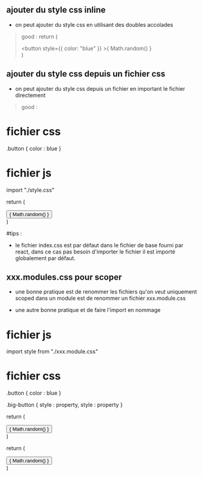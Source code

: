 ## ajouter du style css inline
- on peut ajouter du style css en utilisant des doubles accolades 

> good :
return ( <div>
            <button style={{ color: "blue" }} >{ Math.random() }</button>
        </div> )

## ajouter du style css depuis un fichier css
- on peut ajouter du style css depuis un fichier en important le fichier directement 

> good :
# fichier css

.button {
    color : blue
}

# fichier js
import "./style.css"

return ( <div>
            <button className="button" >{ Math.random() }</button>
        </div> )

#tips : 
- le fichier index.css est par défaut dans le fichier de base fourni par react,
dans ce cas pas besoin d'importer le fichier il est importé globalement par défaut.

## xxx.modules.css pour scoper 
- une bonne pratique est de renommer les fichiers qu'on veut uniquement scoped dans un module
est de renommer un fichier xxx.module.css

- une autre bonne pratique et de faire l'import en nommage 
# fichier js
import style from "./xxx.module.css"

# fichier css

.button {
    color : blue
}

.big-button {
    style : property,
    style : property
}


return ( <div>
            <button className={style.button} >{ Math.random() }</button>
        </div> )

return ( <div>
            <button className={style[big-button]} >{ Math.random() }</button>
        </div> )
